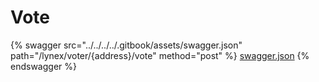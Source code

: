 # Vote

{% swagger src="../../../../.gitbook/assets/swagger.json" path="/lynex/voter/{address}/vote" method="post" %}
[swagger.json](../../../../.gitbook/assets/swagger.json)
{% endswagger %}
